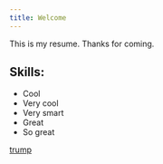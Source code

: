 ```yaml
---
title: Welcome
---
```


This is my resume. Thanks for coming.

## Skills:
- Cool
- Very cool
- Very smart
- Great
- So great

[trump](https://upload.wikimedia.org/wikipedia/commons/5/56/Donald_Trump_official_portrait.jpg)
